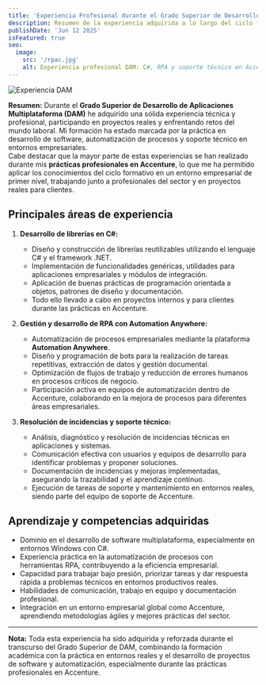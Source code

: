 ```yaml
---
title: 'Experiencia Profesional durante el Grado Superior de Desarrollo de Aplicaciones Multiplataforma (DAM)'
description: Resumen de la experiencia adquirida a lo largo del ciclo formativo DAM, destacando el desarrollo de librerías en C#, la gestión de RPA con Automation Anywhere y la resolución de incidencias técnicas durante las prácticas en Accenture.
publishDate: 'Jun 12 2025'
isFeatured: true
seo:
  image:
    src: '/rpac.jpg'
    alt: Experiencia profesional DAM: C#, RPA y soporte técnico en Accenture
---
```


![Experiencia DAM](/rpac.jpg)

**Resumen:**
Durante el **Grado Superior de Desarrollo de Aplicaciones Multiplataforma (DAM)** he adquirido una sólida experiencia técnica y profesional, participando en proyectos reales y enfrentando retos del mundo laboral. Mi formación ha estado marcada por la práctica en desarrollo de software, automatización de procesos y soporte técnico en entornos empresariales.  
Cabe destacar que la mayor parte de estas experiencias se han realizado durante mis **prácticas profesionales en Accenture**, lo que me ha permitido aplicar los conocimientos del ciclo formativo en un entorno empresarial de primer nivel, trabajando junto a profesionales del sector y en proyectos reales para clientes.

## Principales áreas de experiencia

1. **Desarrollo de librerías en C#:**
   - Diseño y construcción de librerías reutilizables utilizando el lenguaje C# y el framework .NET.
   - Implementación de funcionalidades genéricas, utilidades para aplicaciones empresariales y módulos de integración.
   - Aplicación de buenas prácticas de programación orientada a objetos, patrones de diseño y documentación.
   - Todo ello llevado a cabo en proyectos internos y para clientes durante las prácticas en Accenture.

2. **Gestión y desarrollo de RPA con Automation Anywhere:**
   - Automatización de procesos empresariales mediante la plataforma **Automation Anywhere**.
   - Diseño y programación de bots para la realización de tareas repetitivas, extracción de datos y gestión documental.
   - Optimización de flujos de trabajo y reducción de errores humanos en procesos críticos de negocio.
   - Participación activa en equipos de automatización dentro de Accenture, colaborando en la mejora de procesos para diferentes áreas empresariales.

3. **Resolución de incidencias y soporte técnico:**
   - Análisis, diagnóstico y resolución de incidencias técnicas en aplicaciones y sistemas.
   - Comunicación efectiva con usuarios y equipos de desarrollo para identificar problemas y proponer soluciones.
   - Documentación de incidencias y mejoras implementadas, asegurando la trazabilidad y el aprendizaje continuo.
   - Ejecución de tareas de soporte y mantenimiento en entornos reales, siendo parte del equipo de soporte de Accenture.

## Aprendizaje y competencias adquiridas

- Dominio en el desarrollo de software multiplataforma, especialmente en entornos Windows con C#.
- Experiencia práctica en la automatización de procesos con herramientas RPA, contribuyendo a la eficiencia empresarial.
- Capacidad para trabajar bajo presión, priorizar tareas y dar respuesta rápida a problemas técnicos en entornos productivos reales.
- Habilidades de comunicación, trabajo en equipo y documentación profesional.
- Integración en un entorno empresarial global como Accenture, aprendiendo metodologías ágiles y mejores prácticas del sector.

---

**Nota:** Toda esta experiencia ha sido adquirida y reforzada durante el transcurso del Grado Superior de DAM, combinando la formación académica con la práctica en entornos reales y el desarrollo de proyectos de software y automatización, especialmente durante las prácticas profesionales en Accenture.